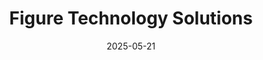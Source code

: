 ---  
layout: startup_page  
title: "Figure Technology Solutions"  
id: "figure.com"  
permalink: "/figuretechnologysolutionsfigure.com05212025/"  
website: "https://www.figure.com"  
funding_round: "Strategic Investment"  
funding_amount: ""  
investors: "Victory Park Capital"  
about: "Figure Technology Solutions is a blockchain-based technology platform that enhances efficiency and transparency in financial services, offering innovative products and services. They operate blockchain-native marketplaces for Real World Assets, like mortgage and consumer finance, as well as non-real-world assets such as cryptocurrencies. Figure is known for its blockchain-powered mortgage product and is expanding into crypto-backed loans."  
markets: "Fintech, Blockchain, Lending, Cryptocurrency"  
hq: "Charlotte, North Carolina, United States"  
founded_year: "2018"  
linkedin: "https://www.linkedin.com/company/figuretechnologies"  
twitter: "https://twitter.com/figure"  
instagram: ""  
facebook: "https://www.facebook.com/Figure"  
crunchbase: "https://www.crunchbase.com/organization/figure-66e9"  
pitchbook: "https://pitchbook.com/profiles/company/227956-51"  

date_display: "21-May-2025"  
date: "2025-05-21"

# SEO Optimization  
meta_title: "Figure Technology Solutions - Strategic Investment"  
meta_description: "Figure Technology Solutions, Figure Technology Solutions is a blockchain-based technology platform that enhances efficiency and transparency in financial services, offering innova..."  
meta_keywords: "Figure Technology Solutions, Fintech, Blockchain, Lending, Cryptocurrency, Strategic Investment funding"  
canonical_url: "https://startup.projectstartups.com/figuretechnologysolutionsfigure.com05212025/"  
---